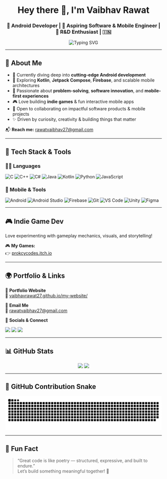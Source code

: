 <h1 align="center">Hey there 👋, I'm Vaibhav Rawat</h1>
<h3 align="center">📱 Android Developer | 🚀 Aspiring Software & Mobile Engineer | 🔬 R&D Enthusiast | 🇮🇳</h3>

<p align="center">
  <img src="https://readme-typing-svg.demolab.com?font=Poppins&size=22&duration=3000&pause=1000&color=F76C6C&center=true&vCenter=true&width=600&lines=Turning+ideas+into+apps+🚀;Crafting+intuitive+mobile+experiences+📱;Game+Dev+%7C+R%26D+%7C+Software+Innovation+🧠;Let%27s+build+the+future+together!+💡" alt="Typing SVG" />
</p>

---

## 🚀 About Me

- 🔭 Currently diving deep into **cutting-edge Android development**
- 🌱 Exploring **Kotlin**, **Jetpack Compose**, **Firebase**, and scalable mobile architectures
- 🧠 Passionate about **problem-solving**, **software innovation**, and **mobile-first experiences**
- 🎮 Love building **indie games** & fun interactive mobile apps
- 🤝 Open to collaborating on impactful software products & mobile projects
- ✨ Driven by curiosity, creativity & building things that matter

📬 **Reach me:** [rawatvaibhav27@gmail.com](mailto:rawatvaibhav27@gmail.com)

---

## 💼 Tech Stack & Tools

### 👨‍💻 Languages

![C](https://img.shields.io/badge/C-00599C?style=for-the-badge&logo=c&logoColor=white)
![C++](https://img.shields.io/badge/C++-00599C?style=for-the-badge&logo=cplusplus&logoColor=white)
![C#](https://img.shields.io/badge/C%23-239120?style=for-the-badge&logo=csharp&logoColor=white)
![Java](https://img.shields.io/badge/Java-007396?style=for-the-badge&logo=java&logoColor=white)
![Kotlin](https://img.shields.io/badge/Kotlin-7F52FF?style=for-the-badge&logo=kotlin&logoColor=white)
![Python](https://img.shields.io/badge/Python-3776AB?style=for-the-badge&logo=python&logoColor=white)
![JavaScript](https://img.shields.io/badge/JavaScript-F7DF1E?style=for-the-badge&logo=javascript&logoColor=black)

### 📱 Mobile & Tools

![Android](https://img.shields.io/badge/Android-3DDC84?style=for-the-badge&logo=android&logoColor=white)
![Android Studio](https://img.shields.io/badge/Android%20Studio-3DDC84?style=for-the-badge&logo=androidstudio&logoColor=white)
![Firebase](https://img.shields.io/badge/Firebase-FFCA28?style=for-the-badge&logo=firebase&logoColor=black)
![Git](https://img.shields.io/badge/Git-F05032?style=for-the-badge&logo=git&logoColor=white)
![VS Code](https://img.shields.io/badge/VS%20Code-007ACC?style=for-the-badge&logo=visualstudiocode&logoColor=white)
![Unity](https://img.shields.io/badge/Unity-000000?style=for-the-badge&logo=unity&logoColor=white)
![Figma](https://img.shields.io/badge/Figma-F24E1E?style=for-the-badge&logo=figma&logoColor=white)

---

## 🎮 Indie Game Dev

Love experimenting with gameplay mechanics, visuals, and storytelling!

🎮 **My Games:**  
👉 [prokcycodes.itch.io](https://prokcycodes.itch.io/)

---

## 🌍 Portfolio & Links

💼 **Portfolio Website**  
🔗 [vaibhavrawat27.github.io/my-website/](https://vaibhavrawat27.github.io/my-website/)

📧 **Email Me**  
📨 rawatvaibhav27@gmail.com

🔗 **Socials & Connect**  
<p align="left">
  <a href="mailto:rawatvaibhav27@gmail.com"><img src="https://img.shields.io/badge/Gmail-D14836?style=for-the-badge&logo=gmail&logoColor=white" /></a>
  <a href="https://vaibhavrawat27.github.io/my-website/"><img src="https://img.shields.io/badge/Portfolio-000000?style=for-the-badge&logo=About.me&logoColor=white" /></a>
  <a href="https://www.linkedin.com/in/vaibhavrawat27/"><img src="https://img.shields.io/badge/LinkedIn-0077B5?style=for-the-badge&logo=linkedin&logoColor=white" /></a>
</p>

---

## 📊 GitHub Stats

<p align="center">
  <img width="48%" src="https://github-readme-stats.vercel.app/api?username=VaibhavRawat27&show_icons=true&theme=radical" />
  <img width="48%" src="https://github-readme-stats.vercel.app/api/top-langs/?username=VaibhavRawat27&layout=compact&theme=radical" />
</p>

---

## 🐍 GitHub Contribution Snake

<picture>
  <source media="(prefers-color-scheme: dark)" srcset="https://raw.githubusercontent.com/platane/snk/output/github-contribution-grid-snake-dark.svg" />
  <source media="(prefers-color-scheme: light)" srcset="https://raw.githubusercontent.com/platane/snk/output/github-contribution-grid-snake.svg" />
  <img alt="github contribution grid snake animation" src="https://raw.githubusercontent.com/platane/snk/output/github-contribution-grid-snake.svg" />
</picture>

---

## 🧠 Fun Fact

> “Great code is like poetry — structured, expressive, and built to endure.”  
> Let’s build something meaningful together! 🚀
